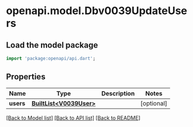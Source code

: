 # openapi.model.Dbv0039UpdateUsers

## Load the model package
```dart
import 'package:openapi/api.dart';
```

## Properties
Name | Type | Description | Notes
------------ | ------------- | ------------- | -------------
**users** | [**BuiltList&lt;V0039User&gt;**](V0039User.md) |  | [optional] 

[[Back to Model list]](../README.md#documentation-for-models) [[Back to API list]](../README.md#documentation-for-api-endpoints) [[Back to README]](../README.md)


